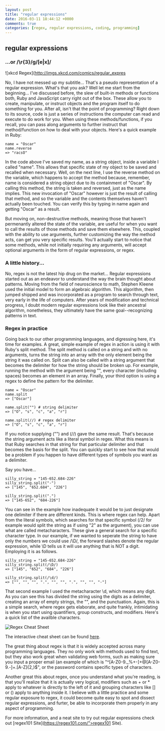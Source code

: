 ```yaml
---
layout: post
title: "regular expressions"
date: 2016-03-11 18:44:12 +0000
comments: true
categories: [regex, regular expressions, coding, programming]
---
```


## regular expressions
### ...or /\r{3}/g\/[e|x]/

![xkcd Regex](http://imgs.xkcd.com/comics/regular_expres

No, I have not messed up my subtitle... That's a pseudo representation of a regular expression. What's that you ask? Well let me start from the beginning... I've discussed before, the slew of built-in methods or functions both, Ruby and JavaScript carry right out of the box. These allow you to create, manipulate, or instruct objects and the program itself to do something for you. After all, isn't that the point of programming? Right down to its source, code is just a series of instructions the computer can read and execute to do work for you. When using these methods/functions, if you recall, you can pass along arguments to further instruct that method/function on how to deal with your objects. Here's a quick example in Ruby:

    name = "Oscar"
    name.reverse
    => "racsO"

In the code above I've saved my name, as a string object, inside a variable I called "name". This allows that specific state of my object to be saved and recalled when necessary. Well, on the next line, I use the reverse method on the variable, which happens to accept the method because, remember, name is considered a string object due to its containment of "Oscar". By calling this method, the string is taken and reversed, just as the name implies. This new invocation of "Oscar" however is just the result of calling that method, and so the variable and the contents themselves haven't actually been touched. You can verify this by typing in name again and getting "Oscar" as a result.

But moving on, non-destructive methods, meaning those that haven't permenantly altered the state of the variable, are useful for when you want to call the results of those methods and save them elsewhere. This, coupled with the ability to use arguments, further customizing the way the method acts, can get you very specific results. You'll actually start to notice that some methods, while not initially requiring any arguments, will accept optional arguments in the form of regular expressions, or regex.

### A little history...

No, regex is not the latest hip drug on the market... Regular expressions started out as an endeavor to understand the way the brain thought about patterns. Moving from the field of neuroscience to math, Stephen Kleene used the initial model to form an algebraic algorithm. This algorithm, then jumped shipped and was incorporated as a program to search through text, very early in the life of computers. After years of modification and technical progress, I doubt modern regular expressions look like their ancestral algorithm, nonetheless, they ultimately have the same goal--recognizing patterns in text. 

### Regex in practice

Going back to our other programming languages, and digressing here, it's time for examples. A great, simple example of regex in action is using it with Ruby's split method. The split method is called on a string and with no arguments, turns the string into an array with the only element being the string it was called on. Split can also be called with a string argument that becomes the delimiter for how the string should be broken up. For example, running the method with the argument being "", every character (including spaces) becomes an element in an array. Finally, your third option is using a regex to define the pattern for the delimiter.

    name = "Oscar"
    name.split
    => ["Oscar"]
    
    name.split("") # string delimiter
    => ["O", "s", "c", "a", "r"]
    
    name.split(//) # regex delimiter
    => ["O", "s", "c", "a", "r"]

If you notice supplying ("") and (//) gave the same result. That's because the string argument acts like a literal symbol in regex. What this means is that Ruby searches in that string for that particular delimiter and that becomes the basis for the split. You can quickly start to see how that would be a problem if you happen to have different types of symbols you want as a delimiter.

Say you have...

    silly_string = "145-652.684-226"
    silly_string.split("-")
    => ["145", "652.684", "226"]
    
    silly_string.split(".")
    => ["145-652", "684-226"]

You can see in the example how inadequate it would be to just designate one delimiter if there are different kinds. This is where regex can help. Apart from the literal symbols, which searches for that specific symbol (/2/ for example would split the string as if using "2" as the argument), you can use what are called metacharacters. These give a general search for a specific character type. In our example, if we wanted to seperate the string to have only the numbers we could use /\D/, the forward slashes denote the regular expression, while \D tells us it will use anything that is NOT a digit. Employing it is as follows. 

    silly_string = "145-652.684-226"
    silly_string.split(/\D/)
    => ["145", "652", "684", "226"]
    
    silly_string.split(/\d/)
    => ["", "", "", ".", "", "", ".", "", "", "-"]

That second example I used the metacharacter \d, which means any digit. As you can see this has divided the string using the digits as a delimiter, creating an array of empty strings, the "", and the punctuation. Again, this is a simple search, where regex gets elaborate, and quite frankly, intimidating is when you start using quantifiers, group constructs, and modifiers. Here's a quick list of the availble characters.

![Regex Cheat Sheet](http://media.cheatography.com/storage/thumb/davechild_regular-expressions.600.jpg?last=1420197091)

The interactive cheat sheet can be found [here](http://www.cheatography.com/davechild/cheat-sheets/regular-expressions).

The great thing about regex is that it is widely accepted across many programming languages. They no only work with methods used to find text, but they also work great when validating web forms, such as making sure you input a proper email (an example of which is "^[A-Z0-9._%+-]+@[A-Z0-9.-]+\.[A-Z]{2,}$", or the password contains specific types of characters.

Another great this about regex, once you understand what you're reading, is that you'll realize that it is actually very logical, modifiers such as + or * apply to whatever is directly to the left of it and grouping characters like [] or () apply to anything inside it. I believe with a little practice and some regular exposure to regex, it could become quite easy to spot and dissect regular expressions, and furter, be able to incorporate them properly in any aspect of programming.

For more information, and a neat site to try out regular expressions check out [regex101 Site](https://regex101.com/">regex101 Site).
